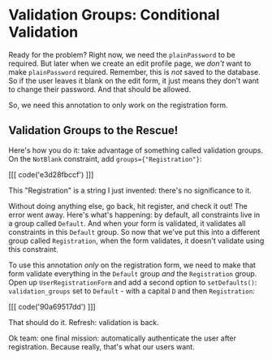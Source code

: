 # Validation Groups: Conditional Validation

Ready for the problem? Right now, we need the `plainPassword` to be required. But
later when we create an edit profile page, we *don't* want to make `plainPassword`
required. Remember, this is *not* saved to the database. So if the user leaves it
blank on the edit form, it just means they don't want to change their password.
And that should be allowed.

So, we need this annotation to only work on the registration form.

## Validation Groups to the Rescue!

Here's how you do it: take advantage of something called validation groups. On the
`NotBlank` constraint, add `groups={"Registration"}`:

[[[ code('e3d28fbccf') ]]]

This "Registration" is a string I just invented: there's no significance to it.

Without doing anything else, go back, hit register, and check it out! The error went
away. Here's what's happening: by default, all constraints live in a group called
`Default`. And when your form is validated, it validates all constraints in this
`Default` group. So now that we've put this into a different group called
`Registration`, when the form validates, it doesn't validate using this constraint.

To use this annotation *only* on the registration form, we need to make that
form validate everything in the `Default` group *and* the `Registration` group.
Open up `UserRegistrationForm` and add a second option to `setDefaults()`: `validation_groups`
set to `Default` - with a capital `D` and then `Registration`:

[[[ code('90a69517dd') ]]]

That should do it. Refresh: validation is back.

Ok team: one final mission: automatically authenticate the user after registration.
Because really, that's what our users want.
